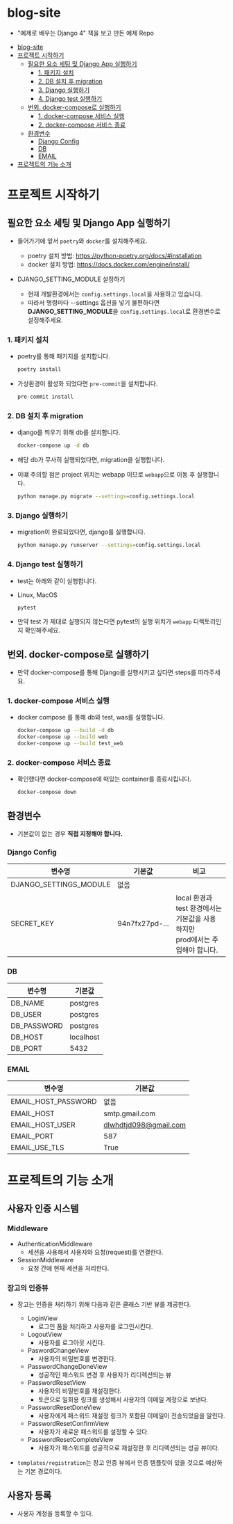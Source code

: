 # blog-site

- "예제로 배우는 Django 4" 책을 보고 만든 예제 Repo

<!-- TOC -->
* [blog-site](#blog-site)
* [프로젝트 시작하기](#프로젝트-시작하기)
  * [필요한 요소 세팅 및 Django App 실행하기](#필요한-요소-세팅-및-django-app-실행하기)
    * [1. 패키지 설치](#1-패키지-설치)
    * [2. DB 설치 후 migration](#2-db-설치-후-migration)
    * [3. Django 실행하기](#3-django-실행하기)
    * [4. Django test 실행하기](#4-django-test-실행하기)
  * [번외. docker-compose로 실행하기](#번외-docker-compose로-실행하기)
    * [1. docker-compose 서비스 실행](#1-docker-compose-서비스-실행)
    * [2. docker-compose 서비스 종료](#2-docker-compose-서비스-종료)
  * [환경변수](#환경변수)
    * [Django Config](#django-config)
    * [DB](#db)
    * [EMAIL](#email)
* [프로젝트의 기능 소개](#프로젝트의-기능-소개)
<!-- TOC -->
<!-- TOC -->

# 프로젝트 시작하기

## 필요한 요소 세팅 및 Django App 실행하기

- 들어가기에 앞서 `poetry`와 `docker`를 설치해주세요.
    - poetry 설치 방법: https://python-poetry.org/docs/#installation
    - docker 설치 방법: https://docs.docker.com/engine/install/

- DJANGO_SETTING_MODULE 설정하기
    - 현재 개발환경에서는 `config.settings.local`을 사용하고 있습니다.
    - 따라서 명령마다 --settings 옵션을 넣기 불편하다면 **DJANGO_SETTING_MODULE**을 `config.settings.local`로 환경변수로 설정해주세요.

### 1. 패키지 설치

- poetry를 통해 패키지를 설치합니다.

  ```bash
  poetry install
  ```

- 가상환경이 활성화 되었다면 `pre-commit`을 설치합니다.

  ```bash
  pre-commit install
  ```

### 2. DB 설치 후 migration

- django를 띄우기 위해 db를 설치합니다.
  ```bash
  docker-compose up -d db
  ```

- 해당 db가 무사히 실행되었다면, migration을 실행합니다.
- 이떄 주의할 점은 project 위치는 webapp 이므로 `webapp`으로 이동 후 실행합니다.
  ```bash 
  python manage.py migrate --settings=config.settings.local
  ```

### 3. Django 실행하기

- migration이 완료되었다면, django를 실행합니다.

  ```bash
  python manage.py runserver --settings=config.settings.local
  ```

### 4. Django test 실행하기

- test는 아래와 같이 실행합니다.

- Linux, MacOS
  ```bash
  pytest
  ```

- 만약 test 가 제대로 실행되지 않는다면 pytest의 실행 위치가 `webapp` 디렉토리인지 확인해주세요.

## 번외. docker-compose로 실행하기

- 만약 docker-compose를 통해 Django를 실행시키고 싶다면 steps를 따라주세요.

### 1. docker-compose 서비스 실행

- docker compose 를 통해 db와 test, was를 실행합니다.

  ```bash
  docker-compose up --build -d db
  docker-compose up --build web 
  docker-compose up --build test_web 
  ```

### 2. docker-compose 서비스 종료

- 확인했다면 docker-compose에 떠있는 container를 종료시킵니다.

  ```bash
  docker-compose down
  ```

## 환경변수

- 기본값이 없는 경우 **직접 지정해야 합니다.**

### Django Config

| 변수명                    | 기본값            | 비고                                                      |
|------------------------|----------------|---------------------------------------------------------| 
| DJANGO_SETTINGS_MODULE | 없음             |                                                         |
| SECRET_KEY             | 94n7fx27pd-... | local 환경과 test 환경에서는 기본값을 사용하지만 <br/> prod에서는 주입해야 합니다. |

### DB

| 변수명         | 기본값       |
|-------------|-----------|
| DB_NAME     | postgres  |
| DB_USER     | postgres  |
| DB_PASSWORD | postgres  |
| DB_HOST     | localhost |
| DB_PORT     | 5432      |

### EMAIL

| 변수명                 | 기본값                   |
|---------------------|-----------------------|
| EMAIL_HOST_PASSWORD | 없음                    |
| EMAIL_HOST          | smtp.gmail.com        |
| EMAIL_HOST_USER     | dlwhdtjd098@gmail.com |
| EMAIL_PORT          | 587                   |
| EMAIL_USE_TLS       | True                  |

# 프로젝트의 기능 소개

## 사용자 인증 시스템

### Middleware
- AuthenticationMiddleware
  - 세션을 사용해서 사용자와 요청(request)를 연결한다. 
- SessionMiddleware
  - 요청 간에 현재 세션을 처리한다. 

### 장고의 인증뷰

- 장고는 인증을 처리하기 위해 다음과 같은 클래스 기반 뷰를 제공한다.
  - LoginView
    - 로그인 폼을 처리하고 사용자를 로그인시킨다.
  - LogoutView
    - 사용자를 로그아웃 시킨다.
  - PaswordChangeView
    - 사용자의 비밀번호를 변경한다.
  - PasswordChangeDoneView
    - 성공적인 패스워드 변경 후 사용자가 리디렉션되는 뷰
  - PasswordResetView
    - 사용자의 비밀번호를 재설정한다.
    - 토큰으로 일회용 링크를 생성해서 사용자의 이메일 계정으로 보낸다.
  - PasswordResetDoneView
    - 사용자에게 패스워드 재설정 링크가 포함된 이메일이 전송되었음을 알린다.
  - PasswordResetConfirmView
    - 사용자가 새로운 패스워드를 설정할 수 있다.
  - PasswordResetCompleteView
    - 사용자가 패스워드를 성공적으로 재설정한 후 리디렉션되는 성공 뷰이다.
    
- `templates/registration`는 장고 인증 뷰에서 인증 템플릿이 있을 것으로 예상하는 기본 경로이다.

## 사용자 등록
- 사용자 계정을 등록할 수 있다.